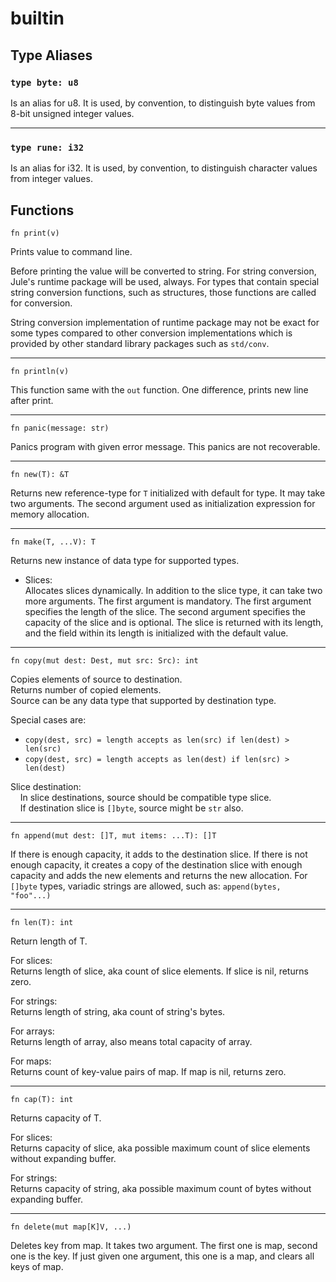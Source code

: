 # builtin
## Type Aliases
### `type byte: u8`
Is an alias for u8. It is used, by convention, to distinguish byte values from 8-bit unsigned integer values. 

---

### `type rune: i32`
Is an alias for i32. It is used, by convention, to distinguish character values from integer values.

## Functions
```jule
fn print(v)
```
Prints value to command line.

Before printing the value will be converted to string. For string conversion, Jule's runtime package will be used, always. For types that contain special string conversion functions, such as structures, those functions are called for conversion.

String conversion implementation of runtime package may not be exact for some types compared to other conversion implementations which is provided by other standard library packages such as `std/conv`.

---

```jule
fn println(v)
```
This function same with the `out` function. One difference, prints new line after print.

---

```jule
fn panic(message: str)
```
Panics program with given error message.
This panics are not recoverable.

---

```jule
fn new(T): &T
```
Returns new reference-type for `T` initialized with default for type. It may take two arguments. The second argument used as initialization expression for memory allocation.

---

```jule
fn make(T, ...V): T
```
Returns new instance of data type for supported types. 
- Slices:\
    Allocates slices dynamically.
    In addition to the slice type, it can take two more arguments. The first argument is mandatory. The first argument specifies the length of the slice. The second argument specifies the capacity of the slice and is optional. The slice is returned with its length, and the field within its length is initialized with the default value.

---

```jule
fn copy(mut dest: Dest, mut src: Src): int
```
Copies elements of source to destination.\
Returns number of copied elements.\
Source can be any data type that supported by destination type. 

Special cases are:
- `copy(dest, src) = length accepts as len(src) if len(dest) > len(src)`
- `copy(dest, src) = length accepts as len(dest) if len(src) > len(dest)`

Slice destination:\
&nbsp;&nbsp;&nbsp;&nbsp;In slice destinations, source should be compatible type slice.\
&nbsp;&nbsp;&nbsp;&nbsp;If destination slice is `[]byte`, source might be `str` also.

---

```jule
fn append(mut dest: []T, mut items: ...T): []T
```
If there is enough capacity, it adds to the destination slice. If there is not enough capacity, it creates a copy of the destination slice with enough capacity and adds the new elements and returns the new allocation. For `[]byte` types, variadic strings are allowed, such as: `append(bytes, "foo"...)`

---

```jule
fn len(T): int
```
Return length of T.

For slices:\
Returns length of slice, aka count of slice elements. If slice is nil, returns zero.

For strings:\
Returns length of string, aka count of string's bytes.

For arrays:\
Returns length of array, also means total capacity of array.

For maps:\
Returns count of key-value pairs of map. If map is nil, returns zero.

---

```jule
fn cap(T): int
```
Returns capacity of T.

For slices:\
Returns capacity of slice, aka possible maximum count of slice elements without expanding buffer.

For strings:\
Returns capacity of string, aka possible maximum count of bytes without expanding buffer.

---

```jule
fn delete(mut map[K]V, ...)
```
Deletes key from map. It takes two argument. The first one is map, second one is the key. If just given one argument, this one is a map, and clears all keys of map.